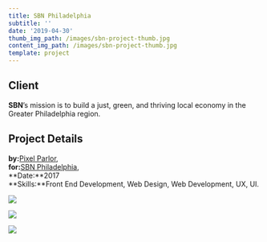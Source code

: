 ```yaml
---
title: SBN Philadelphia
subtitle: ''
date: '2019-04-30'
thumb_img_path: /images/sbn-project-thumb.jpg
content_img_path: /images/sbn-project-thumb.jpg
template: project
---
```

## Client

**SBN**’s mission is to build a just, green, and thriving local economy in the Greater Philadelphia region.

## Project Details

**by:**[Pixel Parlor](http://www.pixelparlor.com/),\
**for:**[SBN Philadelphia](https://www.sbnphiladelphia.org/),\
**Date:**2017\
**Skills:**Front End Development, Web Design, Web Development, UX, UI.

![](/images/sbn-dsk.png)

![](/images/sbn-tblt.png)

![](/images/sbn-phn.png)